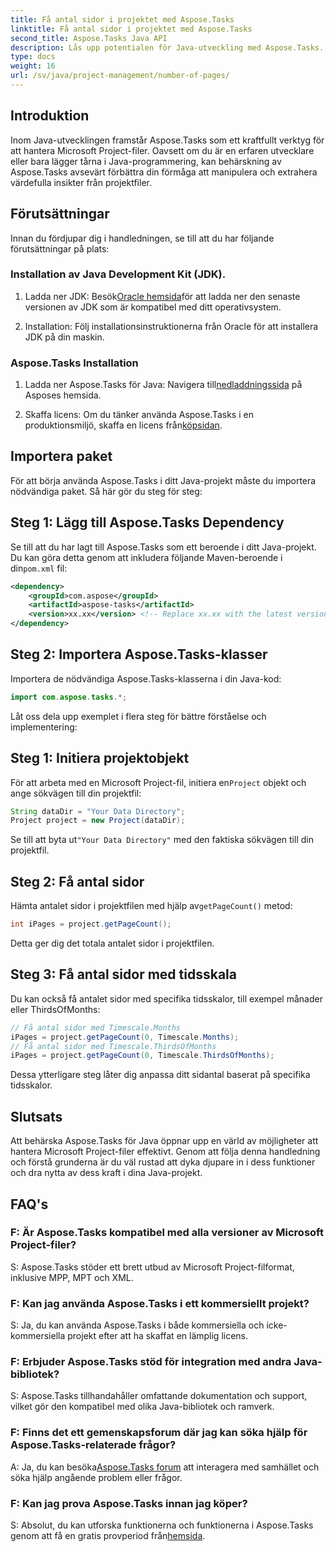 ```yaml
---
title: Få antal sidor i projektet med Aspose.Tasks
linktitle: Få antal sidor i projektet med Aspose.Tasks
second_title: Aspose.Tasks Java API
description: Lås upp potentialen för Java-utveckling med Aspose.Tasks. Lär dig hur du manipulerar Microsoft Project-filer sömlöst och förbättrar din produktivitet.
type: docs
weight: 16
url: /sv/java/project-management/number-of-pages/
---
```

## Introduktion
Inom Java-utvecklingen framstår Aspose.Tasks som ett kraftfullt verktyg för att hantera Microsoft Project-filer. Oavsett om du är en erfaren utvecklare eller bara lägger tårna i Java-programmering, kan behärskning av Aspose.Tasks avsevärt förbättra din förmåga att manipulera och extrahera värdefulla insikter från projektfiler.
## Förutsättningar
Innan du fördjupar dig i handledningen, se till att du har följande förutsättningar på plats:
### Installation av Java Development Kit (JDK).
1.  Ladda ner JDK: Besök[Oracle hemsida](https://www.oracle.com/java/technologies/javase-jdk11-downloads.html)för att ladda ner den senaste versionen av JDK som är kompatibel med ditt operativsystem.
   
2. Installation: Följ installationsinstruktionerna från Oracle för att installera JDK på din maskin.
### Aspose.Tasks Installation
1.  Ladda ner Aspose.Tasks för Java: Navigera till[nedladdningssida](https://releases.aspose.com/tasks/java/) på Asposes hemsida.
   
2.  Skaffa licens: Om du tänker använda Aspose.Tasks i en produktionsmiljö, skaffa en licens från[köpsidan](https://purchase.aspose.com/buy).

## Importera paket
För att börja använda Aspose.Tasks i ditt Java-projekt måste du importera nödvändiga paket. Så här gör du steg för steg:
## Steg 1: Lägg till Aspose.Tasks Dependency
 Se till att du har lagt till Aspose.Tasks som ett beroende i ditt Java-projekt. Du kan göra detta genom att inkludera följande Maven-beroende i din`pom.xml` fil:
```xml
<dependency>
    <groupId>com.aspose</groupId>
    <artifactId>aspose-tasks</artifactId>
    <version>xx.xx</version> <!-- Replace xx.xx with the latest version -->
</dependency>
```
## Steg 2: Importera Aspose.Tasks-klasser
Importera de nödvändiga Aspose.Tasks-klasserna i din Java-kod:
```java
import com.aspose.tasks.*;
```

Låt oss dela upp exemplet i flera steg för bättre förståelse och implementering:
## Steg 1: Initiera projektobjekt
 För att arbeta med en Microsoft Project-fil, initiera en`Project` objekt och ange sökvägen till din projektfil:
```java
String dataDir = "Your Data Directory";
Project project = new Project(dataDir);
```
 Se till att byta ut`"Your Data Directory"` med den faktiska sökvägen till din projektfil.
## Steg 2: Få antal sidor
 Hämta antalet sidor i projektfilen med hjälp av`getPageCount()` metod:
```java
int iPages = project.getPageCount();
```
Detta ger dig det totala antalet sidor i projektfilen.
## Steg 3: Få antal sidor med tidsskala
Du kan också få antalet sidor med specifika tidsskalor, till exempel månader eller ThirdsOfMonths:
```java
// Få antal sidor med Timescale.Months
iPages = project.getPageCount(0, Timescale.Months);
// Få antal sidor med Timescale.ThirdsOfMonths
iPages = project.getPageCount(0, Timescale.ThirdsOfMonths);
```
Dessa ytterligare steg låter dig anpassa ditt sidantal baserat på specifika tidsskalor.

## Slutsats
Att behärska Aspose.Tasks för Java öppnar upp en värld av möjligheter att hantera Microsoft Project-filer effektivt. Genom att följa denna handledning och förstå grunderna är du väl rustad att dyka djupare in i dess funktioner och dra nytta av dess kraft i dina Java-projekt.
## FAQ's
### F: Är Aspose.Tasks kompatibel med alla versioner av Microsoft Project-filer?
S: Aspose.Tasks stöder ett brett utbud av Microsoft Project-filformat, inklusive MPP, MPT och XML.
### F: Kan jag använda Aspose.Tasks i ett kommersiellt projekt?
S: Ja, du kan använda Aspose.Tasks i både kommersiella och icke-kommersiella projekt efter att ha skaffat en lämplig licens.
### F: Erbjuder Aspose.Tasks stöd för integration med andra Java-bibliotek?
S: Aspose.Tasks tillhandahåller omfattande dokumentation och support, vilket gör den kompatibel med olika Java-bibliotek och ramverk.
### F: Finns det ett gemenskapsforum där jag kan söka hjälp för Aspose.Tasks-relaterade frågor?
 A: Ja, du kan besöka[Aspose.Tasks forum](https://forum.aspose.com/c/tasks/15) att interagera med samhället och söka hjälp angående problem eller frågor.
### F: Kan jag prova Aspose.Tasks innan jag köper?
 S: Absolut, du kan utforska funktionerna och funktionerna i Aspose.Tasks genom att få en gratis provperiod från[hemsida](https://releases.aspose.com/).